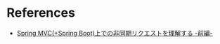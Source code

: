 

# References

+ [Spring MVC(+Spring Boot)上での非同期リクエストを理解する -前編-](http://qiita.com/kazuki43zoo/items/ce88dea403c596249e8a)
